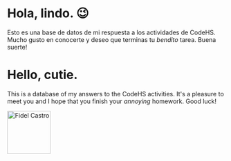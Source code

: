 # Hola, lindo. 😉
Esto es una base de datos de mi respuesta a los actividades de CodeHS.
Mucho gusto en conocerte y deseo que terminas tu *bendito* tarea.
Buena suerte!

# Hello, cutie.
This is a database of my answers to the CodeHS activities.
It's a pleasure to meet you and I hope that you finish your *annoying* homework.
Good luck!

<img src="https://ichef.bbci.co.uk/news/976/cpsprodpb/090D/production/_92671320_003384846-1.jpg.webp" alt="Fidel Castro" style="height: 100px; width:100px;"/>

